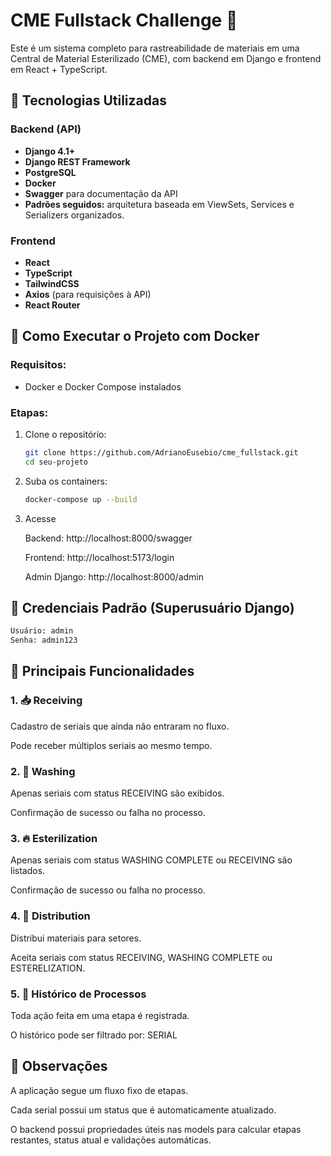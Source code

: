 # CME Fullstack Challenge 🚀

Este é um sistema completo para rastreabilidade de materiais em uma Central de Material Esterilizado (CME), com backend em Django e frontend em React + TypeScript.

## 🧰 Tecnologias Utilizadas

### Backend (API)
- **Django 4.1+**
- **Django REST Framework**
- **PostgreSQL**
- **Docker**
- **Swagger** para documentação da API
- **Padrões seguidos:** arquitetura baseada em ViewSets, Services e Serializers organizados.

### Frontend
- **React**
- **TypeScript**
- **TailwindCSS**
- **Axios** (para requisições à API)
- **React Router**

## 🐳 Como Executar o Projeto com Docker

### Requisitos:
- Docker e Docker Compose instalados

### Etapas:

1. Clone o repositório:
   ```bash
   git clone https://github.com/AdrianoEusebio/cme_fullstack.git
   cd seu-projeto

2. Suba os containers:
   ```bash
   docker-compose up --build

3. Acesse

   Backend: http://localhost:8000/swagger

   Frontend: http://localhost:5173/login

   Admin Django: http://localhost:8000/admin





## 🔑 Credenciais Padrão (Superusuário Django)
   ```bash
   Usuário: admin
   Senha: admin123
   ```


## 🔁 Principais Funcionalidades


### 1. 📥 Receiving
   Cadastro de seriais que ainda não entraram no fluxo.

   Pode receber múltiplos seriais ao mesmo tempo.



### 2. 🧽 Washing
   Apenas seriais com status RECEIVING são exibidos.

   Confirmação de sucesso ou falha no processo.



### 3. 🔥 Esterilization
   Apenas seriais com status WASHING COMPLETE ou RECEIVING são listados.

   Confirmação de sucesso ou falha no processo.



### 4. 🚚 Distribution
   Distribui materiais para setores.

   Aceita seriais com status RECEIVING, WASHING COMPLETE ou ESTERELIZATION.



### 5. 📜 Histórico de Processos


   Toda ação feita em uma etapa é registrada.

   O histórico pode ser filtrado por: SERIAL



## 📎 Observações


   A aplicação segue um fluxo fixo de etapas.
   
   Cada serial possui um status que é automaticamente atualizado.

O backend possui propriedades úteis nas models para calcular etapas restantes, status atual e validações automáticas.





